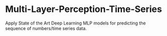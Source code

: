 # Multi-Layer-Perception-Time-Series
Apply State of the Art Deep Learning MLP models for predicting the sequence of numbers/time series data.

